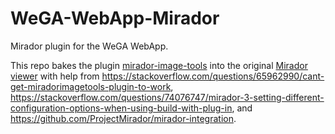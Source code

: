 # WeGA-WebApp-Mirador

Mirador plugin for the WeGA WebApp. 

This repo bakes the plugin [mirador-image-tools](https://github.com/ProjectMirador/mirador-image-tools)
into the original [Mirador viewer](https://github.com/ProjectMirador/mirador) 
with help from <https://stackoverflow.com/questions/65962990/cant-get-miradorimagetools-plugin-to-work>,
<https://stackoverflow.com/questions/74076747/mirador-3-setting-different-configuration-options-when-using-build-with-plug-in>,
and <https://github.com/ProjectMirador/mirador-integration>.

